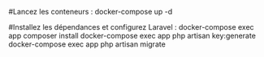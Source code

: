 #Lancez les conteneurs :
docker-compose up -d

#Installez les dépendances et configurez Laravel :
docker-compose exec app composer install
docker-compose exec app php artisan key:generate
docker-compose exec app php artisan migrate